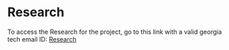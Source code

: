 # Research

To access the Research for the project, go to this link with a valid georgia tech email ID: [Research](https://gtvault.sharepoint.com/:p:/s/CS6440TeamProject/EbHQnXG8xqpMvUjQrSjnu78B6ar94IafF-wVpDY4r3guVg?e=HxtPrM)